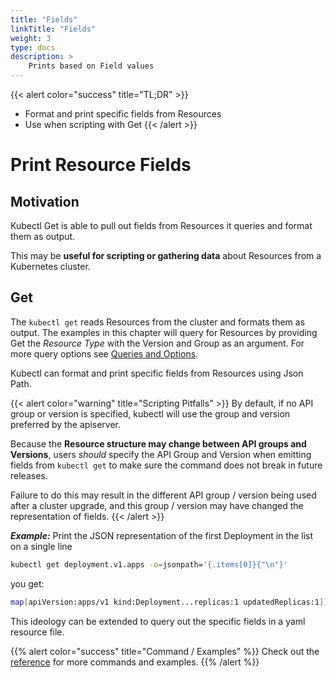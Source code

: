 ```yaml
---
title: "Fields"
linkTitle: "Fields"
weight: 3
type: docs
description: >
    Prints based on Field values
---
```




{{< alert color="success" title="TL;DR" >}}
- Format and print specific fields from Resources
- Use when scripting with Get
{{< /alert >}}

# Print Resource Fields

## Motivation

Kubectl Get is able to pull out fields from Resources it queries and format them as output.

This may be **useful for scripting or gathering data** about Resources from a Kubernetes cluster.

## Get

The `kubectl get` reads Resources from the cluster and formats them as output.  The examples in
this chapter will query for Resources by providing Get the *Resource Type* with the
Version and Group as an argument.
For more query options see [Queries and Options](/cli-experimental/guides/resource_printing/queries_and_options/).

Kubectl can format and print specific fields from Resources using Json Path.

{{< alert color="warning" title="Scripting Pitfalls" >}}
By default, if no API group or version is specified, kubectl will use the group and version preferred by
the apiserver.

Because the **Resource structure may change between API groups and Versions**, users *should* specify the
API Group and Version when emitting fields from `kubectl get` to make sure the command does not break
in future releases.

Failure to do this may result in the different API group / version being used after a cluster upgrade, and
this group / version may have changed the representation of fields.
{{< /alert >}}

***Example:*** Print the JSON representation of the first Deployment in the list on a single line
```bash
kubectl get deployment.v1.apps -o=jsonpath='{.items[0]}{"\n"}'
```

you get:
```bash
map[apiVersion:apps/v1 kind:Deployment...replicas:1 updatedReplicas:1]]
```

This ideology can be extended to query out the specific fields in a yaml resource file.

{{% alert color="success" title="Command / Examples" %}}
Check out the [reference](/cli-experimental/references/kubectl/get/options/field/) for more commands and examples.
{{% /alert %}}